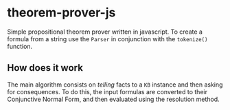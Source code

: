 # theorem-prover-js

Simple propositional theorem prover written in javascript. To create a formula from a string use the `Parser`
in conjunction with the `tokenize()` function.

## How does it work

The main algorithm consists on *telling* facts to a `KB` instance and then asking for consequences. 
To do this, the input formulas are converted to their Conjunctive Normal Form, and then evaluated using
the resolution method.
